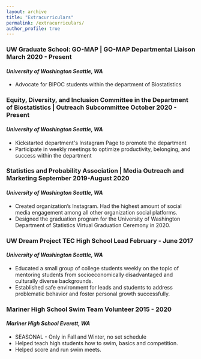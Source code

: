 ```yaml
---
layout: archive
title: "Extracurriculars"
permalink: /extracurriculars/
author_profile: true
---
```


### UW Graduate School: GO-MAP | GO-MAP Departmental Liaison March 2020 - Present
#### *University of Washington Seattle, WA*
* Advocate for BIPOC students within the department of Biostatistics 

### Equity, Diversity, and Inclusion Committee in the Department of Biostatistics | Outreach Subcommittee October 2020 - Present
#### *University of Washington Seattle, WA*
* Kickstarted department's Instagram Page to promote the department
* Participate in weekly meetings to optimize productivity, belonging, and success within the department

### Statistics and Probability Association | Media Outreach and Marketing September 2019-August 2020
#### *University of Washington Seattle, WA*
* Created organization’s Instagram. Had the highest amount of social media engagement among all other organization social platforms.
* Designed the graduation program for the University of Washington Department of Statistics Virtual Graduation Ceremony in 2020.

### UW Dream Project TEC High School Lead February - June 2017
#### *University of Washington Seattle, WA*
* Educated a small group of college students weekly on the topic of mentoring students from socioeconomically disadvantaged and culturally diverse backgrounds.
* Established safe environment for leads and students to address problematic behavior and foster personal growth successfully.

### Mariner High School Swim Team Volunteer 2015 - 2020
#### *Mariner High School Everett, WA*
* SEASONAL - Only in Fall and Winter, no set schedule
* Helped teach high students how to swim, basics and competition.
* Helped score and run swim meets.




